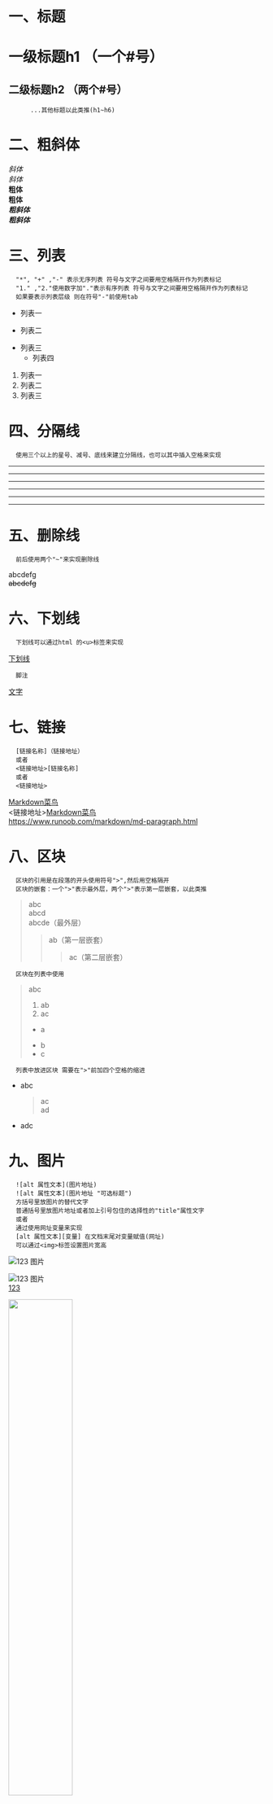 # 一、标题
   # 一级标题h1 （一个#号）

   ## 二级标题h2 （两个#号）
          ...其他标题以此类推(h1~h6)

# 二、粗斜体
   *斜体*    
   _斜体_   
   **粗体**  
   __粗体__  
   ***粗斜体***  
   ___粗斜体___ 

# 三、列表
      "*", "+" ,"-" 表示无序列表 符号与文字之间要用空格隔开作为列表标记
      "1." ,"2."使用数字加"."表示有序列表 符号与文字之间要用空格隔开作为列表标记
      如果要表示列表层级 则在符号"-"前使用tab
   * 列表一
   + 列表二
   - 列表三
     - 列表四
   1. 列表一
   2. 列表二
   3. 列表三

# 四、分隔线
      使用三个以上的星号、减号、底线来建立分隔线，也可以其中插入空格来实现

   ***
   ---
   ___
   * * *
   - - -
   _ _ _

# 五、删除线
      前后使用两个"~"来实现删除线
   abcdefg  
   ~~abcdefg~~

# 六、下划线
      下划线可以通过html 的<u>标签来实现
   <u>下划线</u>  

      脚注  

   [文字](脚注解释 "脚注名字")  


# 七、链接
      [链接名称]（链接地址）
      或者
      <链接地址>[链接名称]
      或者
      <链接地址>
   [Markdown菜鸟](https://www.runoob.com/markdown/md-paragraph.html)  
   <链接地址>[Markdown菜鸟](https://www.runoob.com/markdown/md-paragraph.html)  
   <https://www.runoob.com/markdown/md-paragraph.html>  

# 八、区块
      区块的引用是在段落的开头使用符号">",然后用空格隔开
      区块的嵌套：一个">"表示最外层，两个">"表示第一层嵌套，以此类推
   > abc  
   > abcd  
   > abcde（最外层）  
   >> ab（第一层嵌套）  
   >>> ac（第二层嵌套）  
       
      区块在列表中使用
   > abc    
   > 1. ab  
   > 2. ac  
   > * a  
   > + b  
   > + c   

      列表中放进区块 需要在">"前加四个空格的缩进
   * abc  
       > ac  
       > ad
   * adc

# 九、图片
      ![alt 属性文本](图片地址)
      ![alt 属性文本](图片地址 "可选标题")
      方括号里放图片的替代文字
      普通括号里放图片地址或者加上引号包住的选择性的"title"属性文字
      或者
      通过使用网址变量来实现
      [alt 属性文本][变量] 在文档末尾对变量赋值(网址)
      可以通过<img>标签设置图片宽高
   ![123 图片](https://baike.baidu.com/pic/%E4%BA%8C%E5%8D%81%E4%B8%80%E5%90%8D%E9%A3%9E%E8%A1%8C%E5%91%98/19384812/2875647409/0d338744ebf81a4c510f0b78b6617759252dd42a0864?fr=lemma&ct=cover#aid=2875647409&pic=0d338744ebf81a4c510f0b78b6617759252dd42a0864)

   ![123 图片](https://baike.baidu.com/pic/%E4%BA%8C%E5%8D%81%E4%B8%80%E5%90%8D%E9%A3%9E%E8%A1%8C%E5%91%98/19384812/2875647409/0d338744ebf81a4c510f0b78b6617759252dd42a0864?fr=lemma&ct=cover#aid=2875647409&pic=0d338744ebf81a4c510f0b78b6617759252dd42a0864 "123")  
   [123][1]  

   [1]: https://baike.baidu.com/pic/%E4%BA%8C%E5%8D%81%E4%B8%80%E5%90%8D%E9%A3%9E%E8%A1%8C%E5%91%98/19384812/2875647409/0d338744ebf81a4c510f0b78b6617759252dd42a0864?fr=lemma&ct=cover#aid=2875647409&pic=0d338744ebf81a4c510f0b78b6617759252dd42a0864  

   <img src="https://baike.baidu.com/pic/%E4%BA%8C%E5%8D%81%E4%B8%80%E5%90%8D%E9%A3%9E%E8%A1%8C%E5%91%98/19384812/2875647409/0d338744ebf81a4c510f0b78b6617759252dd42a0864?fr=lemma&ct=cover#aid=2875647409&pic=0d338744ebf81a4c510f0b78b6617759252dd42a0864" width="50%">

# 十、表格
      用"|"来分隔不同的单元格，用"-"分隔表头和其他行
      "-:"设置内容和标题居右对齐
      ":-"设置内容和标题居左对齐
      ":-:"设置内容和标题居中对齐
   |左对齐|居中对齐|右对齐|
   |:---|:---:|---:|
   |abc|ab|acd|
   |ac|ad|aca|

# 十一、代码
   段落上的一个函数或片段的代码可以用"`"把他包起来  

   `printf()`函数  

   代码区块使用4个空格或者一个制表符(Tab键)  

      <? php  
      echo 'abcd'  
      function test(){  
      echo 'test';  
      }
      
   也可以用"```"包裹一段代码，并指定一种语言(也可以不指定)
   ```javascript  
   $(document).ready(function(){  
      alert('1');  
   });  
   ```